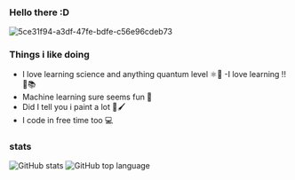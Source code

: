### Hello there :D
![5ce31f94-a3df-47fe-bdfe-c56e96cdeb73](https://user-images.githubusercontent.com/114350686/216793710-1fcf7bf0-0bf7-4b4b-b58c-f9a9f1fd96e8.jpg)
### Things i like doing
- I love learning science and anything quantum level ⚛️🔭
-I love learning !! 📑📚
- Machine learning sure seems fun 🤖
- Did I tell you i paint a lot 🎨🖌️
- I code in free time too 💻
### stats
![GitHub stats](https://github-readme-stats.vercel.app/api?username=saarucore&show_icons=true&theme=transparent)
![GitHub top language](https://img.shields.io/github/languages/top/saarucore/saarucore?color=blue)

<!--
**saarucore/saarucore** is a ✨ _special_ ✨ repository because its `README.md` (this file) appears on your GitHub profile.

Here are some ideas to get you started:

- 🔭 I’m currently working on ...
- 🌱 I’m currently learning ...
- 👯 I’m looking to collaborate on ...
- 🤔 I’m looking for help with ...
- 💬 Ask me about ...
- 📫 How to reach me: ...
- 😄 Pronouns: ...
- ⚡ Fun fact: ...
-->
